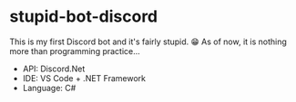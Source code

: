 # stupid-bot-discord
This is my first Discord bot and it's fairly stupid. 😁
As of now, it is nothing more than programming practice...

- API: Discord.Net
- IDE: VS Code + .NET Framework
- Language: C#
